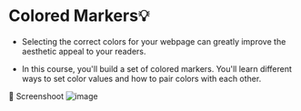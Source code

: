 # Colored Markers💡
- Selecting the correct colors for your webpage can greatly improve the aesthetic appeal to your readers.

- In this course, you'll build a set of colored markers. You'll learn different ways to set color values and how to pair colors with each other.

📸 Screenshoot
![image](https://github.com/Hager-elhwarii/Responsive-Web-Design-FreeCodeCamp/assets/80959882/8b8c1c7e-6dc7-4916-a46b-ab4469f29bb3)
